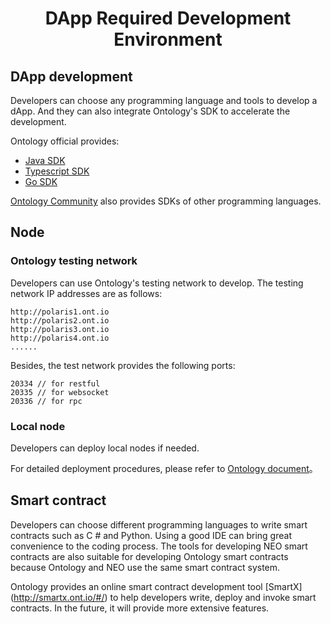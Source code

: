 <h1 align="center">DApp Required Development Environment</h1>

## DApp development 

Developers can choose any programming language and tools to develop a dApp. And they can also integrate Ontology's SDK to accelerate the development.

Ontology official provides:

- [Java SDK](https://github.com/ontio/ontology-java-sdk)
- [Typescript SDK](https://github.com/ontio/ontology-ts-sdk)
- [Go SDK](https://github.com/ontio/ontology-go-sdk)

[Ontology Community](https://github.com/OntologyCommunityDevelopers) also provides SDKs of other programming languages.

## Node

### Ontology testing network

Developers can use Ontology's testing  network to develop. The testing network IP addresses are as follows:

````
http://polaris1.ont.io
http://polaris2.ont.io
http://polaris3.ont.io
http://polaris4.ont.io
......
````

Besides, the test network provides the following ports:

````
20334 // for restful
20335 // for websocket
20336 // for rpc
````

### Local node

Developers can deploy local nodes if needed.

For detailed deployment procedures, please refer to [Ontology document](https://github.com/ontio/ontology)。

## Smart contract

Developers can choose different programming languages ​​to write smart contracts such as C # and Python. Using a good IDE can bring great convenience to the coding process. The tools for developing NEO smart contracts are also suitable for developing Ontology smart contracts because Ontology and NEO use the same smart contract system.

Ontology provides an online smart contract development tool [SmartX] (http://smartx.ont.io/#/) to help developers write, deploy and invoke smart contracts.  In the future, it will provide more extensive features.

